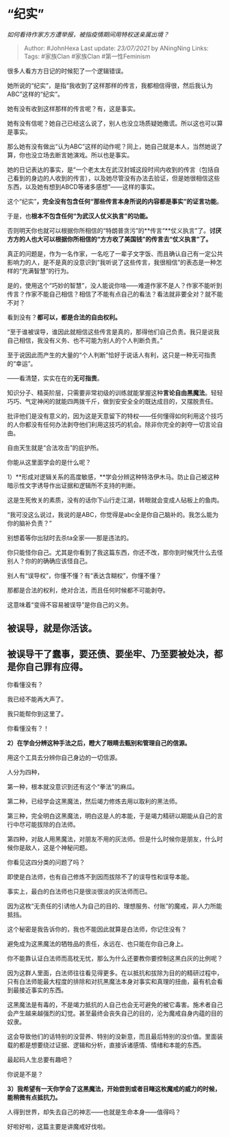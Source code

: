 # “纪实”
*如何看待作家方方遭举报，被指疫情期间用特权送亲属出境？*

> Author: #JohnHexa
Last update: *23/07/2021* by ANingNing
Links:
Tags:  #家族Clan #家族Clan #第一性Feminism



很多人看方方日记的时候犯了一个逻辑错误。

她所说的“纪实”，是指“我收到了这样那样的传言，我都相信得很，然后我认为ABC”这样的“纪实”。

她有没有收到这样那样的传言呢？有，这是事实。

她有没有信呢？她自己已经这么说了，别人也没立场质疑她撒谎。所以这也可以算是事实。

那么她有没有做出“认为ABC”这样的动作呢？同上，她自己就是本人，当然她说了算，你也没立场去断言她演戏。所以也是事实。

她的日记表达的事实，是“一个老太太在武汉封城这段时间内收到的传言（包括自己看到的身边的人收到的传言），以及她尽管没有办法去验证，但是她很相信这些东西，以及她有想到ABCD等诸多感想”——这样的事实。

这个“纪实”**，完全没有包含任何“那些传言本身所说的内容都是事实”的证言功能**。

于是，也**根本不包含任何“为武汉人仗义执言”的功能。**

否则明天你也就可以根据你所相信的“特朗普贪污”的**传言“**仗义执言”了。**讨厌方方的人也大可以根据你所相信的“方方收了美国钱”的传言去“仗义执言”了。**

真正的问题是，作为一名作家，一名吃了一辈子文字饭、而且确认自己有一定公共影响力的人，是不是真的没意识到“我听说了这些传言，我很相信”的表态是一种怎样的“充满智慧”的行为。

是的，使用这个“巧妙的智慧”，没人能说你啥——难道作家不是人？作家不能听到传言？作家不能自己相信？相信了不能有点自己的看法？看法就非要全对？就不能不对？

看到没有？**都可以，都是合法的自由权利。**

“至于谁被误导，谁因此就相信这些传言是真的，那得他们自己负责。我只是说我自己相信，我没有义务、也不可能为别人的个人判断负责。”

至于说因此而产生的大量的“个人判断”恰好于说话人有利，这只是一种无可指责的“幸运”。

——看清楚，实实在在的**无可指责**。

知识分子、精英阶层，只需要非常初级的训练就能掌握这种**言论自由黑魔法**。轻轻巧巧、气定神闲的就能四两拨千斤，做到安安全全的既达成目的，又摆脱责任。

批评他们是没有意义的，因为这是天意留下的特权——任何懂得如何利用这个技巧的人你都没有任何办法剥夺他们利用这技巧的机会。除非你完全的剥夺一切言论自由。

自由天生就是“合法攻击”的庇护所。

你能从这里面学会的是什么呢？

1）**形成对逻辑关系的高度敏感，**学会分辨这种特洛伊木马。防止自己被这种暗示性文字诱导作出证据和逻辑所不支持的判断。

这是生死攸关的素质，没有的话你下山行走江湖，转眼就会变成人砧板上的鱼肉。

“我可没这么说过，我说的是ABC，你觉得是abc全是你自己脑补的。我怎么能为你的脑补负责？”

别想着等你出狱时去杀ta全家——那是违法的。

你只能怪你自己。尤其是你看到了我这篇东西，你还不改，那你到时候凭什么去怪别人？你的的确确应该怪自己。

别人有“误导权”，你懂不懂？有“表达含糊权”，你懂不懂？

那都是合法的权利，绝对合法，而且任何时候都不可能剥夺。

这意味着“变得不容易被误导”是你自己的义务。

**被误导，就是你活该。**
--------------

**被误导干了蠢事，要还债、要坐牢、乃至要被处决，都是你自己罪有应得。**
-------------------------------------

你看懂没有？

我已经不能再大声了。

我只能帮你到这里了。

你看懂没有？！

**2）在学会分辨这种手法之后，瞪大了眼睛去甄别和管理自己的信源。**

用这个工具去分辨你自己身边的一切信源。

人分为四种，

第一种，根本就没意识到还有这个“拳法”的麻瓜。

第二种，已经学会这黑魔法，然后竭力修炼去用以取利的黑法师。

第三种，完全明白这黑魔法，明白这是人的本能，于是竭力精研以期能从自己的言行中尽可能拔除的白法师。

第四种，对敌人用黑魔法，对朋友不用的灰法师。但是什么时候你是朋友，什么时候你是敌人，这是个神秘问题。

你看见这四分类的问题了吗？

即使是白法师，也有自己修炼不到因而拔除不了的误导性和误导本能。

事实上，最白的白法师也只是很淡很淡的灰法师而已。

因为这枚“无责任的引诱他人为自己的目的、理想服务、付账”的魔戒，非人力所能抵挡。

这个秘密是我告诉你的，我也不能因此就算是白法师，你记住没有？

避免成为这黑魔法的牺牲品的责任，永远在、也只能在你自己身上。

你不能靠认证白法师而高枕无忧，那么为什么还要教你要控制这黑白灰的比例呢？

因为这群人里面，白法师往往看见得更多。在以抵抗和拔除为目的的精研过程中，只有白法师能最大程度的排除和对抗黑魔法本身对事实和真理的扭曲，最有机会看到最接近事实的东西。

这黑魔法是有毒的，不是竭力抵抗的人自己也会无可避免的被它毒害。施术者自己会产生越来越强烈的幻觉。甚至最终会丧失自己的目的，沦为魔戒自身内蕴的目的奴隶。

这会导致他们的话特别的没营养、特别的没新意，而且最后特别的没价值。里面装载的都是想要绕过证据、逻辑和分析，直接诉诸感情、情绪和本能的东西。

最起码人生总要有趣吧？

你说是不是？

**3）我希望有一天你学会了这黑魔法，开始尝到或者目睹这枚魔戒的威力的时候，能稍微有点抵抗力。**

人得到世界，却失去自己的神志——也就是生命本身——值得吗？

好啦好啦，这篇主要是讲魔戒好伐啦。



